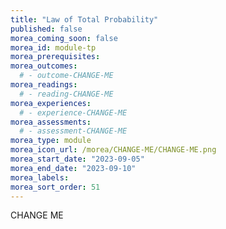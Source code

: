 ```yaml
---
title: "Law of Total Probability"
published: false
morea_coming_soon: false
morea_id: module-tp
morea_prerequisites:
morea_outcomes:
  # - outcome-CHANGE-ME
morea_readings:
  # - reading-CHANGE-ME
morea_experiences:
  # - experience-CHANGE-ME
morea_assessments:
  # - assessment-CHANGE-ME
morea_type: module
morea_icon_url: /morea/CHANGE-ME/CHANGE-ME.png
morea_start_date: "2023-09-05"
morea_end_date: "2023-09-10"
morea_labels:
morea_sort_order: 51
---
```


CHANGE ME
